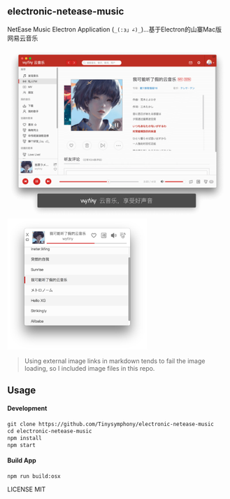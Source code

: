 ## electronic-netease-music

NetEase Music Electron Application (`_(:з」∠)_`)...基于Electron的山寨Mac版网易云音乐

![](./Snapshot/wytiny-music.png)
<a href="#music-box" id="music-box"><img src="./Snapshot/music-box.png" width="320"/></a>

> Using external image links in markdown tends to fail the image loading, so I included image files in this repo.

## Usage

#### Development

```shell
git clone https://github.com/Tinysymphony/electronic-netease-music
cd electronic-netease-music
npm install
npm start
```

#### Build App

```shell
npm run build:osx
```

LICENSE MIT
